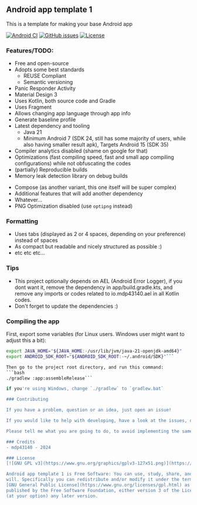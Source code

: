 ## Android app template 1
This is a template for making your base Android app

[![Android CI](https://github.com/MDP43140/AndroidAppTemplate1/actions/workflows/android.yml/badge.svg?branch=main)](https://github.com/MDP43140/AndroidAppTemplate1/actions/workflows/android.yml)
[![GitHub issues](https://img.shields.io/github/issues/mdp43140/AndroidAppTemplate1)](/issues)
[![License](https://img.shields.io/github/license/mdp43140/AndroidAppTemplate1)](/blob/master/LICENSE)

### Features/TODO:
+ Free and open-source
+ Adopts some best standards
	+ REUSE Compliant
	+ Semantic versioning
+ Panic Responder Activity
+ Material Design 3
+ Uses Kotlin, both source code and Gradle
+ Uses Fragment
+ Allows changing app language through app info
+ Generate baseline profile
+ Latest dependency and tooling
	+ Java 21
	+ Minimum Android 7 (SDK 24, still has some majority of users, while also having smaller result apk), Targets Android 15 (SDK 35)
+ Compiler analytics disabled (shame on google for that)
+ Optimizations (fast compiling speed, fast and small app
	compiling configurations) while not obfuscating the codes
+ (partially) Reproducible builds
+ Memory leak detection library on debug builds
- Compose (as another variant, this one itself will be super complex)
- Additional features that will add another dependency
- Whatever...
- PNG Optimization disabled (use `optipng` instead)

### Formatting
+ Uses tabs (displayed as 2 or 4 spaces, depending on your preference) instead of spaces
+ As compact but readable and nicely structured as possible :)
+ etc etc etc...

### Tips
+ This project optionally depends on AEL (Android Error Logger),
	if you dont want it, remove the dependency in app/build.gradle.kts,
	and remove any imports or codes related to io.mdp43140.ael
	in all Kotlin codes.
+ Don't forget to update the dependencies :)

### Compiling the app
First, export some variables (for Linux users. Windows user might want to adjust this a bit):
```bash
export JAVA_HOME="${JAVA_HOME:-/usr/lib/jvm/java-21-openjdk-amd64}"
export ANDROID_SDK_ROOT="${ANDROID_SDK_ROOT:-~/.android/SDK}"```

Then go to the project root directory, and run this command:
```bash
./gradlew :app:assembleRelease```

if you're using Windows, change `./gradlew` to `gradlew.bat`

### Contributing

If you have a problem, question or an idea, just open an issue!

If you would like to help with developing, have a look at the issues, or think of something that could be improved, and open an issue for it.

Please tell me what you are going to do, to avoid implementing the same thing at the same time :-)

### Credits
- mdp43140 - 2024

### License
[![GNU GPL v3](https://www.gnu.org/graphics/gplv3-127x51.png)](https://www.gnu.org/licenses/gpl-3.0.en.html)

Android app template 1 is Free Software: You can use, study, share, and improve it at
will. Specifically you can redistribute and/or modify it under the terms of the
[GNU General Public License](https://www.gnu.org/licenses/gpl.html) as
published by the Free Software Foundation, either version 3 of the License, or
(at your option) any later version.
